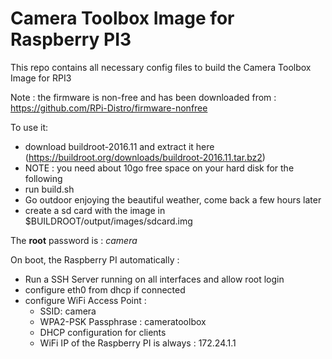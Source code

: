 # Camera Toolbox Image for Raspberry PI3

This repo contains all necessary config files to build the Camera Toolbox Image for RPI3


Note : the firmware is non-free and has been downloaded from : https://github.com/RPi-Distro/firmware-nonfree


To use it: 

* download buildroot-2016.11 and extract it here (https://buildroot.org/downloads/buildroot-2016.11.tar.bz2)
* NOTE : you need about 10go free space on your hard disk for the following
* run build.sh
* Go outdoor enjoying the beautiful weather, come back a few hours later
* create a sd card with the image in $BUILDROOT/output/images/sdcard.img


The **root** password is : *camera*

On boot, the Raspberry PI automatically :

* Run a SSH Server running on all interfaces and allow root login
* configure eth0 from dhcp if connected
* configure WiFi Access Point :
  * SSID: camera
  * WPA2-PSK Passphrase : cameratoolbox
  * DHCP configuration for clients
  * WiFi IP of the Raspberry PI is always : 172.24.1.1

